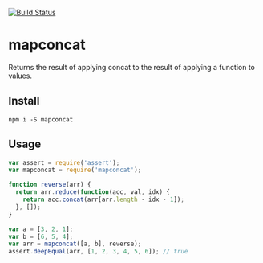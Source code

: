[![Build Status](https://travis-ci.org/landau/mapconcat.svg)](https://travis-ci.org/landau/mapconcat)

mapconcat
=========

Returns the result of applying concat to the result of applying a function to values.

## Install

`npm i -S mapconcat`

## Usage

```js
var assert = require('assert');
var mapconcat = require('mapconcat');

function reverse(arr) {
  return arr.reduce(function(acc, val, idx) {
    return acc.concat(arr[arr.length - idx - 1]);
  }, []);
}

var a = [3, 2, 1];
var b = [6, 5, 4];
var arr = mapconcat([a, b], reverse);
assert.deepEqual(arr, [1, 2, 3, 4, 5, 6]); // true
```
